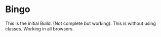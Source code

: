 # Bingo
This is the initial Build. (Not complete but working).
This is without using classes.
Working in all browsers.
